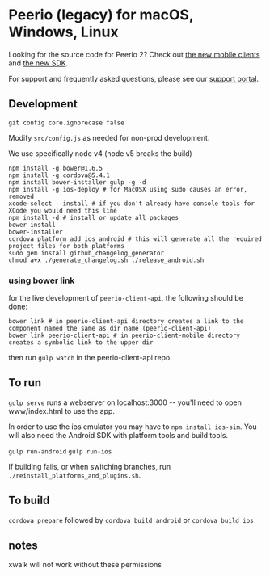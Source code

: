 # Peerio (legacy) for macOS, Windows, Linux

Looking for the source code for Peerio 2? Check out [the new mobile clients](https://github.com/PeerioTechnologies/peerio-mobile) and [the new SDK](https://github.com/PeerioTechnologies/peerio-icebear).

For support and frequently asked questions, please see our [support portal](https://support.peerio.com). 

## Development

`git config core.ignorecase false`

Modify `src/config.js` as needed for non-prod development.

We use specifically node v4 (node v5 breaks the build)

```
npm install -g bower@1.6.5
npm install -g cordova@5.4.1
npm install bower-installer gulp -g -d
npm install -g ios-deploy # for MacOSX using sudo causes an error, removed
xcode-select --install # if you don't already have console tools for XCode you would need this line
npm install -d # install or update all packages
bower install
bower-installer
cordova platform add ios android # this will generate all the required project files for both platforms
sudo gem install github_changelog_generator
chmod a+x ./generate_changelog.sh ./release_android.sh
```

### using bower link

for the live development of `peerio-client-api`, the following should be done:

```
bower link # in peerio-client-api directory creates a link to the component named the same as dir name (peerio-client-api)
bower link peerio-client-api # in peerio-client-mobile directory creates a symbolic link to the upper dir
```

then run `gulp watch` in the peerio-client-api repo.

## To run

`gulp serve` runs a webserver on localhost:3000 -- you'll need to open www/index.html to use the app. 

In order to use the ios emulator you may have to `npm install ios-sim`. You will also need the Android SDK with platform tools and build tools. 

`gulp run-android`
`gulp run-ios`

If building fails, or when switching branches, run `./reinstall_platforms_and_plugins.sh`. 

## To build

`cordova prepare` followed by `cordova build android` or `cordova build ios`

## notes
xwalk will not work without these permissions
<uses-permission android:name="android.permission.ACCESS_WIFI_STATE" />
<uses-permission android:name="android.permission.ACCESS_NETWORK_STATE" />
